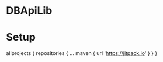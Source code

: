 # DBApiLib
# Setup

allprojects {
		repositories {
			...
			maven { url 'https://jitpack.io' }
		}
	}

